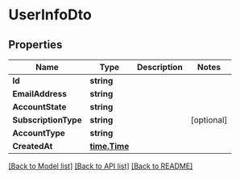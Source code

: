 # UserInfoDto

## Properties

Name | Type | Description | Notes
------------ | ------------- | ------------- | -------------
**Id** | **string** |  | 
**EmailAddress** | **string** |  | 
**AccountState** | **string** |  | 
**SubscriptionType** | **string** |  | [optional] 
**AccountType** | **string** |  | 
**CreatedAt** | [**time.Time**](time.Time) |  | 

[[Back to Model list]](../README#documentation-for-models) [[Back to API list]](../README#documentation-for-api-endpoints) [[Back to README]](../README)


